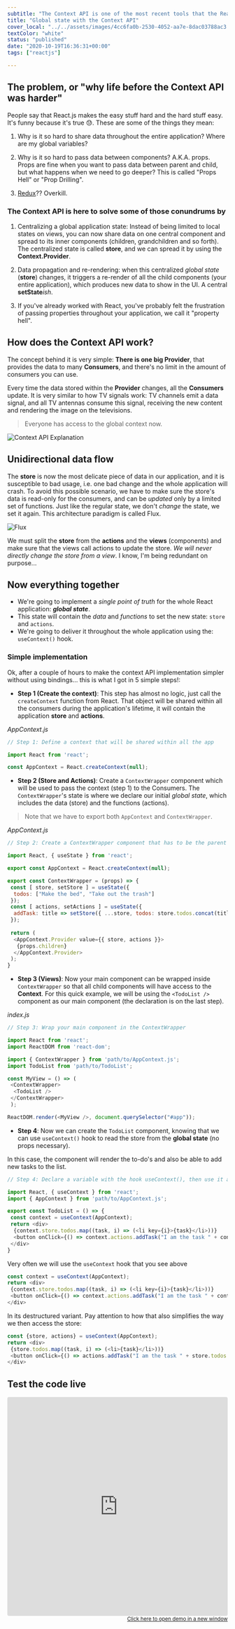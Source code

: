 ```yaml
---
subtitle: "The Context API is one of the most recent tools that the React.js team created to handle application data flow. It is the perfect companion for building small to mid-size applications without the need of a state management library like Redux "
title: "Global state with the Context API"
cover_local: "../../assets/images/4cc6fa0b-2530-4052-aa7e-8dac03788ac3.png"
textColor: "white"
status: "published"
date: "2020-10-19T16:36:31+00:00"
tags: ["reactjs"]

---
```


## The problem, or "why life before the Context API was harder"

People say that React.js makes the easy stuff hard and the hard stuff easy. It's funny because it's true 😓. These are some of the things they mean:

1. Why is it so hard to share data throughout the entire application? Where are my global variables?

2. Why is it so hard to pass data between components? A.K.A. props. Props are fine when you want to pass data between parent and child, but what happens when we need to go deeper? This is called "Props Hell" or "Prop Drilling".

3. [Redux](https://redux.js.org/)?? Overkill.

### The Context API is here to solve some of those conundrums by

1. Centralizing a global application state: Instead of being limited to local states on views, you can now share data on one central component and spread to its inner components (children, grandchildren and so forth). The centralized state is called **store**, and we can spread it by using the **Context.Provider**.

2. Data propagation and re-rendering: when this centralized *global state* (**store**) changes, it triggers a re-render of all the child components (your entire application), which produces new data to show in the UI. A central **setState***ish*.

3. If you've already worked with React, you've probably felt the frustration of passing properties throughout your application, we call it "property hell".

## How does the Context API work?

The concept behind it is very simple: **There is one big Provider**, that provides the data to many **Consumers**, and there's no limit in the amount of consumers you can use.

Every time the data stored within the **Provider** changes, all the **Consumers** update. It is very similar to how TV signals work: TV channels emit a data signal, and all TV antennas consume this signal, receiving the new content and rendering the image on the televisions.

> Everyone has access to the global context now.

![Context API Explanation](https://github.com/breatheco-de/content/blob/master/src/assets/images/72fe5361-5b2a-460f-8c2a-2d376616abf6.png?raw=true)

## Unidirectional data flow

The **store** is now the most delicate piece of data in our application, and it is susceptible to bad usage, i.e. one bad change and the whole application will crash. To avoid this possible scenario, we have to make sure the store's data is read-only for the consumers, and can be *updated* only by a limited set of functions. Just like the regular state, we don't *change* the state, we set it again. This architecture paradigm is called Flux.

![Flux](https://github.com/breatheco-de/content/blob/master/src/assets/images/flux-simple-f8-diagram-1300w.png?raw=true)

We must split the **store** from the **actions** and the **views** (components) and make sure that the views call actions to update the store. *We will never directly change the store from a view*. I know, I'm being redundant on purpose...

## Now everything together

+ We're going to implement a *single point of truth* for the whole React application: ***global state***.
+ This state will contain the *data* and *functions* to set the new state: `store` and `actions`.
+ We're going to deliver it throughout the whole application using the: `useContext()` hook.

### Simple implementation

Ok, after a couple of hours to make the context API implementation simpler without using bindings... this is what I got in 5 simple steps!:

+ **Step 1 (Create the context)**: This step has almost no logic, just call the `createContext` function from React. That object will be shared within all the consumers during the application's lifetime, it will contain the application **store** and **actions**.

*AppContext.js*

```js
// Step 1: Define a context that will be shared within all the app

import React from 'react';

const AppContext = React.createContext(null);
```

+ **Step 2 (Store and Actions)**: Create a `ContextWrapper` component which will be used to pass the context (step 1) to the Consumers. The `ContextWrapper`'s state is where we declare our initial *global state*, which includes the data (store) and the functions (actions).

> Note that we have to export both `AppContext` and `ContextWrapper`.

*AppContext.js*

```js
// Step 2: Create a ContextWrapper component that has to be the parent of every consumer

import React, { useState } from 'react';

export const AppContext = React.createContext(null);

export const ContextWrapper = (props) => {
 const [ store, setStore ] = useState({
  todos: ["Make the bed", "Take out the trash"]
 });
 const [ actions, setActions ] = useState({
  addTask: title => setStore({ ...store, todos: store.todos.concat(title) })
 });
 
 return (
  <AppContext.Provider value={{ store, actions }}>
   {props.children}
  </AppContext.Provider>
 );
}
```

+ **Step 3 (Views)**: Now your main component can be wrapped inside `ContextWrapper` so that all child components will have access to the **Context**. For this quick example, we will be using the `<TodoList />` component as our main component (the declaration is on the last step).

*index.js*

```js
// Step 3: Wrap your main component in the ContextWrapper

import React from 'react';
import ReactDOM from 'react-dom';

import { ContextWrapper } from 'path/to/AppContext.js';
import TodoList from 'path/to/TodoList';

const MyView = () => (
 <ContextWrapper>
  <TodoList />
 </ContextWrapper>
 );

ReactDOM.render(<MyView />, document.querySelector("#app"));
```

+ **Step 4**: Now we can create the `TodoList` component, knowing that we can use `useContext()` hook to read the store from the **global state** (no props necessary).

In this case, the component will render the to-do's and also be able to add new tasks to the list.

```js
// Step 4: Declare a variable with the hook useContext(), then use it as an object to access any code inside of it 

import React, { useContext } from 'react';
import { AppContext } from 'path/to/AppContext.js';

export const TodoList = () => {
 const context = useContext(AppContext);
 return <div>
  {context.store.todos.map((task, i) => (<li key={i}>{task}</li>))}
  <button onClick={() => context.actions.addTask("I am the task " + context.store.todos.length)}> + add </button>
 </div>
}
```

Very often we will use the `useContext` hook that you see above

```javascript
const context = useContext(AppContext);
return <div>
 {context.store.todos.map((task, i) => (<li key={i}>{task}</li>))}
 <button onClick={() => context.actions.addTask("I am the task " + context.store.todos.length)}> + add </button>
</div>
```

In its destructured variant. Pay attention to how that also simplifies the way we then access the store:

```javascript
const {store, actions} = useContext(AppContext);
return <div>
 {store.todos.map((task, i) => (<li>{task}</li>))}
 <button onClick={() => actions.addTask("I am the task " + store.todos.length)}> + add </button>
</div>
```

## Test the code live

<iframe src="https://replit.com/@4GeeksAcademy/Demo-Context-API?embed=true&run=true#src/index.jsx" style="width:100%; height:500px; border:0; border-radius: 4px;" ></iframe>

<div align="right"><small><a href="https://replit.com/@4GeeksAcademy/Demo-Context-API?embed=true&run=true#src/index.jsx">Click here to open demo in a new window</a></small></div>
